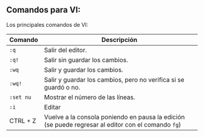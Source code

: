 ## Comandos para VI:

Los principales comandos de VI:

| Comando   | Descripción                                                                                        |
| --------- | -------------------------------------------------------------------------------------------------- |
| `:q`      | Salir del editor.                                                                                  |
| `:q!`     | Salir sin guardar los cambios.                                                                     |
| `:wq`     | Salir y guardar los cambios.                                                                       |
| `:wq!`    | Salir y guardar los cambios, pero no verifica si se guardó o no.                                   |
| `:set nu` | Mostrar el número de las líneas.                                                                   |
| `:i`      | Editar                                                                                             |
| CTRL + Z  | Vuelve a la consola poniendo en pausa la edición (se puede regresar al editor con el comando `fg`) |